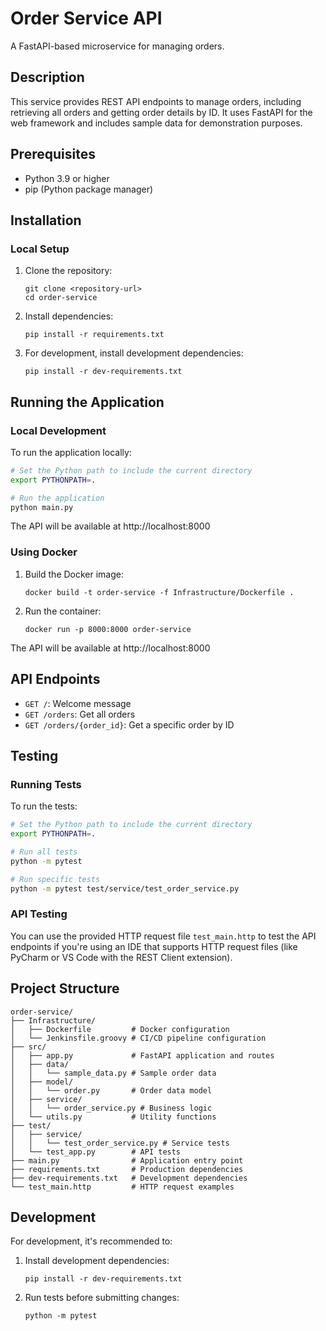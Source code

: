 # Order Service API

A FastAPI-based microservice for managing orders.

## Description

This service provides REST API endpoints to manage orders, including retrieving all orders and getting order details by ID. It uses FastAPI for the web framework and includes sample data for demonstration purposes.

## Prerequisites

- Python 3.9 or higher
- pip (Python package manager)

## Installation

### Local Setup

1. Clone the repository:
   ```
   git clone <repository-url>
   cd order-service
   ```

2. Install dependencies:
   ```
   pip install -r requirements.txt
   ```

3. For development, install development dependencies:
   ```
   pip install -r dev-requirements.txt
   ```

## Running the Application

### Local Development

To run the application locally:

```bash
# Set the Python path to include the current directory
export PYTHONPATH=.

# Run the application
python main.py
```

The API will be available at http://localhost:8000

### Using Docker

1. Build the Docker image:
   ```
   docker build -t order-service -f Infrastructure/Dockerfile .
   ```

2. Run the container:
   ```
   docker run -p 8000:8000 order-service
   ```

The API will be available at http://localhost:8000

## API Endpoints

- `GET /`: Welcome message
- `GET /orders`: Get all orders
- `GET /orders/{order_id}`: Get a specific order by ID

## Testing

### Running Tests

To run the tests:

```bash
# Set the Python path to include the current directory
export PYTHONPATH=.

# Run all tests
python -m pytest

# Run specific tests
python -m pytest test/service/test_order_service.py
```

### API Testing

You can use the provided HTTP request file `test_main.http` to test the API endpoints if you're using an IDE that supports HTTP request files (like PyCharm or VS Code with the REST Client extension).

## Project Structure

```
order-service/
├── Infrastructure/
│   ├── Dockerfile         # Docker configuration
│   └── Jenkinsfile.groovy # CI/CD pipeline configuration
├── src/
│   ├── app.py             # FastAPI application and routes
│   ├── data/
│   │   └── sample_data.py # Sample order data
│   ├── model/
│   │   └── order.py       # Order data model
│   ├── service/
│   │   └── order_service.py # Business logic
│   └── utils.py           # Utility functions
├── test/
│   ├── service/
│   │   └── test_order_service.py # Service tests
│   └── test_app.py        # API tests
├── main.py                # Application entry point
├── requirements.txt       # Production dependencies
├── dev-requirements.txt   # Development dependencies
└── test_main.http         # HTTP request examples
```

## Development

For development, it's recommended to:

1. Install development dependencies:
   ```
   pip install -r dev-requirements.txt
   ```

2. Run tests before submitting changes:
   ```
   python -m pytest
   ```